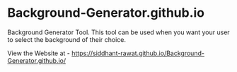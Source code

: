 # Background-Generator.github.io
Background Generator Tool.
This tool can be used when you want your user to select the background of their choice.

View the Website at - https://siddhant-rawat.github.io/Background-Generator.github.io/
